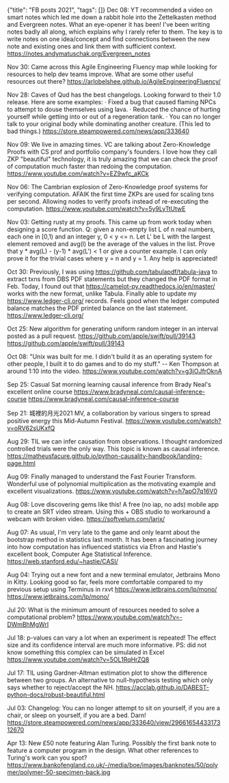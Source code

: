 {"title": "FB posts 2021", "tags": []}
Dec 08: YT recommended a video on smart notes which led me down a rabbit hole into the Zettelkasten method and Evergreen notes. What an eye-opener it has been! I've been writing notes badly all along, which explains why I rarely refer to them. The key is to write notes on one idea/concept and find connections between the new note and existing ones and link them with sufficient context.
https://notes.andymatuschak.org/Evergreen_notes

Nov 30: Came across this Agile Engineering Fluency map while looking for resources to help dev teams improve. What are some other useful resources out there?
https://arlobelshee.github.io/AgileEngineeringFluency/

Nov 28: Caves of Qud has the best changelogs. Looking forward to their 1.0 release. Here are some examples:
· Fixed a bug that caused flaming NPCs to attempt to douse themselves using lava.
· Reduced the chance of hurting yourself while getting into or out of a regeneration tank.
· You can no longer talk to your original body while dominating another creature. (This led to bad things.)
https://store.steampowered.com/news/app/333640

Nov 09: We live in amazing times. VC are talking about Zero-Knowledge Proofs with CS prof and portfolio company's founders. I love how they call ZKP "beautiful" technology, it is truly amazing that we can check the proof of computation much faster than redoing the computation.
https://www.youtube.com/watch?v=EZ9wfc_aKCk

Nov 06: The Cambrian explosion of Zero-Knowledge proof systems for verifying computation. AFAIK the first time ZKPs are used for scaling txns per second. Allowing nodes to verify proofs instead of re-executing the computation.
https://www.youtube.com/watch?v=5y9LyTtUtwE

Nov 03: Getting rusty at my proofs. This came up from work today when designing a score function.
Q: given a non-empty list L of n real numbers, each one in [0,1) and an integer y, 0 < y <= n. Let L' be L with the largest element removed and avg(l) be the average of the values in the list. Prove that y * avg(L) - (y-1) * avg(L') < 1 or give a counter example.
I can only prove it for the trivial cases where y = n and y = 1. Any help is appreciated!

Oct 30: Previously, I was using https://github.com/tabulapdf/tabula-java to extract txns from DBS PDF statements but they changed the PDF format in Feb. Today, I found out that https://camelot-py.readthedocs.io/en/master/ works with the new format, unlike Tabula. Finally able to update my https://www.ledger-cli.org/ records.  Feels good when the ledger computed balance matches the PDF printed balance on the last statement.
https://www.ledger-cli.org/

Oct 25: New algorithm for generating uniform random integer in an interval posted as a pull request. https://github.com/apple/swift/pull/39143
https://github.com/apple/swift/pull/39143

Oct 08: "Unix was built for me. I didn't build it as an operating system for other people, I built it to do games and to do my stuff." -- Ken Thompson at around 1:10 into the video.
https://www.youtube.com/watch?v=g3jOJfrOknA

Sep 25: Casual Sat morning learning causal inference from Brady Neal's excellent online course https://www.bradyneal.com/causal-inference-course
https://www.bradyneal.com/causal-inference-course

Sep 21: 城裡的月光2021 MV, a collaboration by various singers to spread positive energy this Mid-Autumn Festival.
https://www.youtube.com/watch?v=oRV62sUKxfQ

Aug 29: TIL we can infer causation from observations. I thought randomized controlled trials were the only way. This topic is known as causal inference.
https://matheusfacure.github.io/python-causality-handbook/landing-page.html

Aug 09: Finally managed to understand the Fast Fourier Transform. Wonderful use of polynomial multiplication as the motivating example and excellent visualizations.
https://www.youtube.com/watch?v=h7apO7q16V0

Aug 08: Love discovering gems like this! A free (no iap, no ads) mobile app to create an SRT video stream. Using this + OBS studio to workaround a webcam with broken video.
https://softvelum.com/larix/

Aug 07: As usual, I'm very late to the game and only learnt about the bootstrap method in statistics last month. It has been a fascinating journey into how computation has influenced statistics via Efron and Hastie's excellent book, Computer Age Statistical Inference.
https://web.stanford.edu/~hastie/CASI/

Aug 04: Trying out a new font and a new terminal emulator, Jetbrains Mono in Kitty. Looking good so far, feels more comfortable compared to my previous setup using Terminus in rxvt https://www.jetbrains.com/lp/mono/
https://www.jetbrains.com/lp/mono/

Jul 20: What is the minimum amount of resources needed to solve a computational problem?
https://www.youtube.com/watch?v=-DWmBhMgWrI

Jul 18: p-values can vary a lot when an experiment is repeated! The effect size and its confidence interval are much more informative. PS: did not know something this complex can be simulated in Excel
https://www.youtube.com/watch?v=5OL1RqHrZQ8

Jul 17: TIL using Gardner-Altman estimation plot to show the difference between two groups. An alternative to null-hypothesis testing which only says whether to reject/accept the NH.
https://acclab.github.io/DABEST-python-docs/robust-beautiful.html

Jul 03: Changelog: You can no longer attempt to sit on yourself, if you are a chair, or sleep on yourself, if you are a bed.
Darn!
https://store.steampowered.com/news/app/333640/view/2966165443317312670

Apr 13: New £50 note featuring Alan Turing. Possibly the first bank note to feature a computer program in the design. What other references to Turing's work can you spot?
https://www.bankofengland.co.uk/-/media/boe/images/banknotes/50/polymer/polymer-50-specimen-back.jpg

